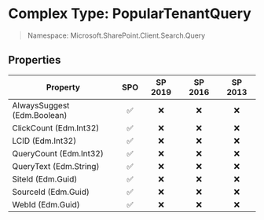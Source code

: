 # Complex Type: PopularTenantQuery

> Namespace: Microsoft.SharePoint.Client.Search.Query

## Properties

Property | SPO | SP 2019 | SP 2016 | SP 2013
----------|:---:|:-------:|:-------:|:-------:
AlwaysSuggest (Edm.Boolean) | ✅ | ❌ | ❌ | ❌
ClickCount (Edm.Int32) | ✅ | ❌ | ❌ | ❌
LCID (Edm.Int32) | ✅ | ❌ | ❌ | ❌
QueryCount (Edm.Int32) | ✅ | ❌ | ❌ | ❌
QueryText (Edm.String) | ✅ | ❌ | ❌ | ❌
SiteId (Edm.Guid) | ✅ | ❌ | ❌ | ❌
SourceId (Edm.Guid) | ✅ | ❌ | ❌ | ❌
WebId (Edm.Guid) | ✅ | ❌ | ❌ | ❌